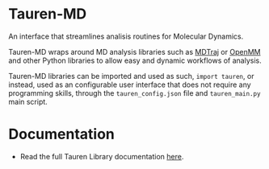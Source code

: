# Tauren-MD

An interface that streamlines analisis routines for Molecular Dynamics.  

Tauren-MD wraps around MD analysis libraries such as [MDTraj](https://github.com/mdtraj/mdtraj) or [OpenMM](https://github.com/pandegroup/openmm) and other Python libraries to allow easy and dynamic workflows of analysis.

Tauren-MD libraries can be imported and used as such, `import tauren`, or instead, used as an configurable user interface that does not require any programming skills, through the `tauren_config.json` file and `tauren_main.py` main script.

# Documentation

- Read the full Tauren Library documentation [here](https://github.com/joaomcteixeira/Tauren-MD/wiki).
